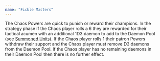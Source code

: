 ```yaml
---
name: "Fickle Masters"
---
```

The Chaos Powers are quick to punish or reward their champions. In the strategy phase if the Chaos player rolls a 6 they are rewarded for their tactical acumen with an additional 1D3 daemon to add to the Daemon Pool (see [Summoned Units](#summoned-units)). If the Chaos player rolls 1 their patron Powers withdraw their support and the Chaos player must remove D3 daemons from the Daemon Pool. If the Chaos player has no remaining daemons in their Daemon Pool then there is no further effect.
